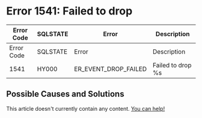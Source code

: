 
# Error 1541: Failed to drop


| Error Code | SQLSTATE | Error | Description |
| --- | --- | --- | --- |
| Error Code | SQLSTATE | Error | Description |
| 1541 | HY000 | ER_EVENT_DROP_FAILED | Failed to drop %s |




## Possible Causes and Solutions


This article doesn't currently contain any content. [You can help!](/en/writing-and-editing-knowledge-base-articles/)


